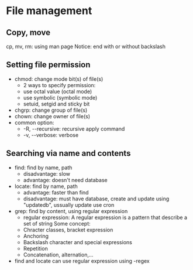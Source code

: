 # File management
## Copy, move
cp, mv, rm: using man page
Notice: end with or without backslash
## Setting file permission
* chmod: change mode bit(s) of file(s)
    - 2 ways to specify permission:
	+ use octal value (octal mode)
	+ use symbolic (symbolic mode)
    - setuid, setgid and sticky bit
* chgrp: change group of file(s)
* chown: change owner of file(s)
* common option:
    - -R, --recursive: recursive apply command
    - -v, --verbose: verbose
## Searching via name and contents
* find: find by name, path
    - disadvantage: slow
    - advantage: doesn't need database
* locate: find by name, path
    - advantage: faster than find
    - disadvantage: must have database, create and update using "updatedb", ussually update use cron
* grep: find by content, using regular expression
    - regular expression:
    A regular expression is a pattern that describe a set of string
    Some concept:
	+ Chracter classes, bracket expression
	+ Anchoring
	+ Backslash character and special expressions
	+ Repetition
	+ Concatenation, alternation,...
* find and locate can use regular expression using -regex
